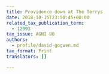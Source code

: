 ```yaml
---
title: Providence down at The Terrys
date: 2018-10-15T23:50:45+00:00
related_tax_publication_term:
  - 12993
tax_issue: AGNI 88
authors:
  - profile/david-goguen.md
tax_format: Print
translators: []

---
```

